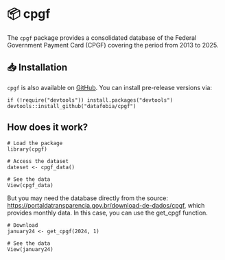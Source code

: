# 📦 cpgf

The `cpgf` package provides a consolidated database of the Federal Government Payment Card (CPGF) covering the period from 2013 to 2025.

## 📥 Installation

`cpgf` is also available on [GitHub](https://github.com/). You can install pre-release versions via:

``` {.r}
if (!require("devtools")) install.packages("devtools")
devtools::install_github("datafobia/cpgf")
```

## How does it work?

```{.r}
# Load the package
library(cpgf)

# Access the dataset
dateset <- cpgf_data()

# See the data
View(cpgf_data)
```

But you may need the database directly from the source: https://portaldatransparencia.gov.br/download-de-dados/cpgf,
which provides monthly data. In this case, you can use the get_cpgf function.

```{.r}
# Download
january24 <- get_cpgf(2024, 1)

# See the data
View(january24)
```
